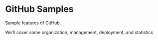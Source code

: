 # GitHub Samples
Sample features of GitHub.

We'll cover some organization, management, deployment, and statistics